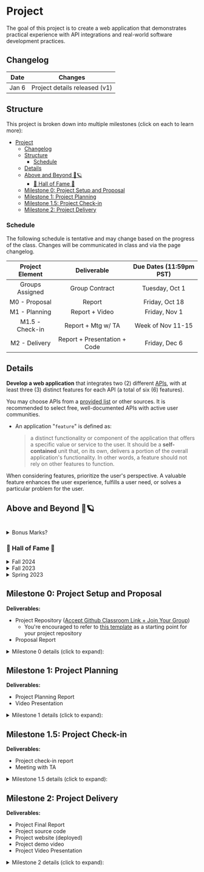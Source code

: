 # Project

The goal of this project is to create a web application that demonstrates practical experience with API integrations and real-world software development practices.

## Changelog

|  Date  |            Changes            |
| :----: | :---------------------------: |
| Jan 6  | Project details released (v1) |


## Structure

This project is broken down into multiple milestones (click on each to learn more):

- [Project](#project)
  - [Changelog](#changelog)
  - [Structure](#structure)
    - [Schedule](#schedule)
  - [Details](#details)
  - [Above and Beyond 🚀🪐](#above-and-beyond-)
    - [🌟 Hall of Fame 🌟](#-hall-of-fame-)
  - [Milestone 0: Project Setup and Proposal](#milestone-0-project-setup-and-proposal)
  - [Milestone 1: Project Planning](#milestone-1-project-planning)
  - [Milestone 1.5: Project Check-in](#milestone-15-project-check-in)
  - [Milestone 2: Project Delivery](#milestone-2-project-delivery)


### Schedule 

The following schedule is tentative and may change based on the progress of the class. Changes will be communicated in class and via the page changelog.

| Project Element |         Deliverable          | Due Dates (11:59pm PST) |
| :-------------: | :--------------------------: | :---------------------: |
| Groups Assigned |        Group Contract        |     Tuesday, Oct 1      |
|  M0 - Proposal  |            Report            |     Friday, Oct 18      |
|  M1 - Planning  |        Report + Video        |      Friday, Nov 1      |
| M1.5 - Check-in |      Report + Mtg w/ TA      |    Week of Nov 11-15    |
|  M2 - Delivery  | Report + Presentation + Code |      Friday, Dec 6      |


## Details

**Develop a web application** that integrates two (2) different [APIs](https://www.ibm.com/cloud/learn/api), with at least three (3) distinct features for each API (a total of six (6) features).

You may choose APIs from a [provided list](https://github.com/public-apis/public-apis) or other sources. It is recommended to select free, well-documented APIs with active user communities.

- An application "`feature`" is defined as:
  > a distinct functionality or component of the application that offers a specific value or service to the user. It should be a **self-contained** unit that, on its own, delivers a portion of the overall application's functionality. In other words, a feature should not rely on other features to function. 

When considering features, prioritize the user's perspective. A valuable feature enhances the user experience, fulfills a user need, or solves a particular problem for the user.

## Above and Beyond 🚀🪐

<br>

<details>
<summary>Bonus Marks?</summary>
Each semester, the teaching team selects a few standout projects that showcase exceptional effort, creativity, and innovation. In lieu of bonus marks, these projects are honored in the “Hall of Fame” and may have the opportunity to continue as research projects in future semester(s). Research projects usually lead to publications, presentations, and potential collaborations with industry partners.

While the core project requirements are essential, these projects are often well-polished, demonstrate a **strong attention to detail**, and solve **a unique societal problem**. In spirit of the rise of *AI-Education tools*, projects that incorporate AI-based learning platforms, simulations, teaching tools, or research tools will be given special consideration.
</details>


### 🌟 Hall of Fame 🌟
<details>
<summary>Fall 2024</summary>

- PLACEHOLDER - [Video Demo]()
- PLACEHOLDER - [Website Link]() 
</details>

<details>
<summary>Fall 2023</summary>

- Paletä - [Video Demo](https://youtu.be/yhZiRMkjtFk?si=oofHU95EsmevR1BD)
- ReactPedia - [Website Link](https://reactpedia.vercel.app/) 
</details>

<details>
<summary>Spring 2023</summary>

- Fluentify - [Website Link](https://fluent-ify.netlify.app/)
- GoodGame - [Website Link](https://andre-martin.github.io/boardgame-list) 
- EasyGrammar - [Video Demo](https://drive.google.com/file/d/1BGwYyWy6-Ay4LPMKNaLGZ9Xeqsm9he0E/view) 
</details>


## Milestone 0: Project Setup and Proposal

**Deliverables:**
- Project Repository ([Accept Github Classroom Link + Join Your Group](https://classroom.github.com/a/sIB1nQeP)) 
  - You're encouraged to refer to [this template](https://github.com/CMPT-276-FALL-2024/CMPT-276-Project-Template) as a starting point for your project repository
- Proposal Report

<details>
<summary>Milestone 0 details (click to expand):</summary>

- Complete and sign group contract with TA approval 
  - This should include your group members, communication tools, and meeting schedules
- Setup Project Repository 
  - Create a `docs`, `src` and `misc` folder
  - On the repo root, update `README.md` file with the project title, group members, and a brief description of the project
- Research and find `4 APIs` that you wish to use for your project
  - The first 2 APIs will be your primary choice, the other 2 will be backup options in case the primary APIs are not approved/do not work out

**Project proposal report:**
  - A cover page with the project title, group members and link to github repository
  - Include an overview of the project and the problem it aims to solve
    - You should explain where the idea came from and why it is important
    - This should include a list of potential users and their needs (how does this application fulfill those needs?)
  - Create 1 persona for each application user group 
  - List chosen APIs (4 total) and a brief description of each
  - A brief description of the features you plan to implement for each API (3 features per API, 12 features total) 
    - You will only implement 6 features in the final project, the other 6 are for backup 
  - Write 1 user story for each feature you plan to implement  
  - A low-fidelity storyboard of the application interface/features
    - This should include the user flow and how the user will interact with the application 
    - This can be hand-drawn or developed using software tools ([list of tools available here](resources.md?id=design-tools))
  - Choose a [front-end technology stack](resources.md?id=languages-and-frameworks) that this project will be based on
    - Briefly explain why you chose this stack
    - It is recommended to use a modern web application framework (e.g., React, Angular, Vue)
    - You will NOT be implementing a back-end (database) for this project
  
</details>


## Milestone 1: Project Planning

**Deliverables:**
- Project Planning Report
- Video Presentation

<details>
<summary>Milestone 1 details (click to expand):</summary>

<br>

**Project planning report:**
- With approval from the TA, finalize the 2 APIs you will be using for the project
  - Include a brief description of each API and how it will be used in the project
- Determine the features you will be implementing for each API (6 total)
  - This should include a detailed description of each feature and how it will benefit the user
  - Include any changes made to the features since the proposal
- Convert the low-fidelity storyboard to a mid-fidelity prototype
  - This should include a more detailed design of the application interface
  - The prototype should be interactive and demonstrate the user flow
  - It is expected that the prototype will be developed using a design tool ([list of tools available here](resources.md?id=design-tools))
- Choose a SDLC model that you will be following for the project
  - Briefly explain why you chose this model
- Develop a work breakdown structure (WBS) of all the tasks associated with the project 
  - Prioritize tasks based on dependencies and importance
  - By the end of this milestone, these tasks should be written as tickets (Github Issues) and added to the github project 
- Project schedule with milestones and deadlines
  - This should provide a timeline for the project, including when each feature will be developed and tested
- A risk assessment of potential issues that may arise during the project and how you plan on mitigating them
  - Include at least 5 low-risk, 3 medium-risk, and 2 high-risk issues (10 total) with mitigation strategies for each
- Use Data Flow Diagrams (level 0 and level 1) to outline how data flows within the application
  - Between the APIs and your application
- MVC model diagram for the application
  - This should include a high-level overview of how the application will be structured and a description of each component

**Video Presentation:**

- Create a video presentation (with subtitles) intended for your classmates, TA and instructor (6 mins max)
  - This will be reviewed by other groups and the teaching team to get a better understanding of your project. 
  - Each group member should have at least a 1-2 minute(s) speaking role in the presentation
    - You do not need to necessarily show your faces in the video, but it is highly encouraged
    - Make sure to introduce yourselves at the beginning of the presentation
  - Make sure to practice your presentation multiple times before the actual presentation
    - Ensure transitions between speakers are smooth and that the presentation flows well
  - The audio should be clear and easy to understand
  - The video should be engaging and informative
  - A `10%` penalty will be applied to videos over the time limit
- The video should include:
  - A brief overview of the project and the problem it aims to solve (~1 minute)
  - A high-level overview of the chosen APIs and the features you plan to implement (~2 minutes)
    - Use personas and user stories to explain how these features will benefit the user
  - A walkthrough of the mid-fidelity prototype (~2 minutes)
    - This doesn't need to be a detailed walkthrough, but should give a general idea of how the application will look and function
  - A high-level overview of application data flow (DFD or MVC diagram) (~1 minute)
    - This should show how data flows between the APIs and the application
 
</details>

## Milestone 1.5: Project Check-in

**Deliverables:**
- Project check-in report
- Meeting with TA

<details>
<summary>Milestone 1.5 details (click to expand):</summary>

This project check-in is an opportunity for your group to receive feedback on the progress of your project and ensure that you are on track to complete the project successfully. 

The check-in will be a 15-minute meeting with your assigned TA. As we approach the check-in date, groups will be provided with a sign-up sheet to select a time slot for their meeting (on a first-come, first-serve basis).

To prepare for this check-in, your group should submit a 1-page report that includes the group's progress on the following items:


|         Item          |                          Expected Progress                          |
| :-------------------: | :-----------------------------------------------------------------: |
|    API 1 features     |           Features should be completed or near completion           |
|    API 2 features     |           Features details should be confirmed and planned           |
| Application Interface |  Interface should be developed and interactive with API 1 features  |
|         CI/CD         |              Pipeline should be set up and configured               |
|  Application Testing  | Automated tests should be set up and configured for API 1 features |


> **All group members are required to attend this check-in. Any member who fails to attend will receive a `10% deduction` from the overall project grade. No exceptions will be made.**

</details>

## Milestone 2: Project Delivery

**Deliverables:**
- Project Final Report
- Project source code
- Project website (deployed)
- Project demo video
- Project Video Presentation

<details>
<summary>Milestone 2 details (click to expand):</summary>

<br>

**Project final report:**

- Cover page with the project title, group members, links to github repository, video demo and deployed website 
- Analysis of the project's success in meeting the user needs and solving the problem
  - This should include feedback from real users (testing session with classmates)
- Analysis of the project's SDLC model and how it was used in the project
  - Include any changes made to the model during the project
- Detailed description of the features implemented for each API
  - Explain any changes made to the features since the planning stage
- Detailed description and overview of the CI/CD pipeline and how it was used in the project
  - Testing, deployment, and monitoring should be included in this description
- Description of the project's testing strategy and how it was implemented
- Detailed diagram of the project's architecture
  - An updated (since M1) level 1 DFD of the application's structure and how data flows within the application
  - An updated (since M1) MVC model of the application 
- List of known bugs and issues with the project and their severity (table format)
  - Any bug identified and missing from this list will impact the project grade
  - It is recommended to use a bug tracking tool (e.g., Github Issues) to track these bugs
  - Bug reports should include a description of the bug, steps to reproduce, and severity level and link to Github Issue
- Description of the project's future work and potential improvements
  - This should include any features that were not implemented and how they could be implemented in the future
- Lessons learned and project takeaways
  - Include challenges faced during the project and how they were overcome 
- Appendix with any additional information that was not included in the main report
  - Provide a list of all group members and their detailed contributions to the project
  - Peer testing feedback form (survey questions) 
  - All the peer testing feedback received from classmates (survey results)
  - Any additional diagrams, charts, or tables that were not included in the main report


**Source Code:**

- The website should be fully functional and demonstrate the features implemented for each API
- At the minimum, the application should be tested using:
  - Unit tests for each feature (automated)
  - Integration tests for each feature (automated)
  - Real user testing for each feature (manual)
    - This should be drawn from your classmates (peer testing session)
- Application interface should follow Jakob Nielsen's 10 Usability Heuristics
  - [Link to Heuristics](https://www.nngroup.com/articles/ten-usability-heuristics//)
  - [Link to Video Playlist on Heuristics](https://www.youtube.com/playlist?list=PLJOFJ3Ok_idtb2YeifXlG1-TYoMBLoG6I)
  - Application will be thoroughly tested by the teaching team
  - Attention to detail is key in this part of the project
- All source code should be pushed to the project repository and organized in a clear and concise manner
- The code should be well-documented and follow best practices for the chosen front-end technology stack
  - At the very least, the code should be linted and formatted correctly
- Code functions should be modular and reusable where possible


**Presentation:**

- As part of this 8-10 minute **video** presentation (with subtitles), your group will present the following information to the class and teaching team:
  - An overview of the project and the problem it aims to solve
  - The chosen APIs and the features you implemented
    - Use personas and user stories to explain how these features benefit the user
  - Overview of the CI/CD pipeline and how it was used in the project
  - Project takeaways and lessons learned
  - Project demo video (1-2 minutes)
    - The timing of this video does count towards the 8-10 minute limit (e.g. going above 10 minutes will result in a penalty)
    - This video should be a demonstration of the application's features on a live website (refer to Hall of Fame projects for examples)
    - It is recommended to have a voiceover explaining the features being demonstrated but not required
    - For future job applications, this video can be used as a portfolio piece (make it professional) 
  - Future work and potential improvements
  
 
</details>